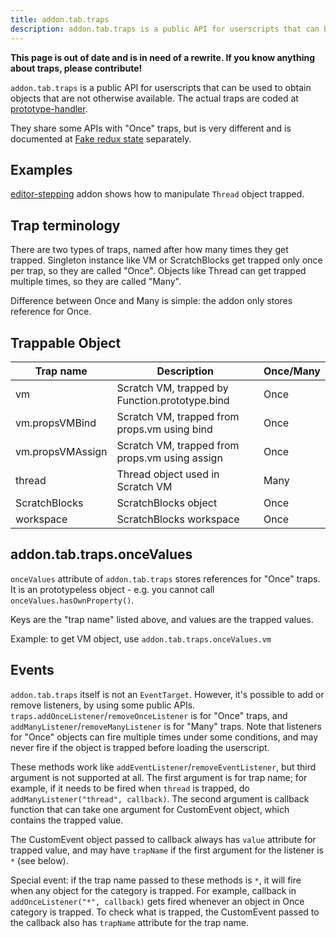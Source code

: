 ```yaml
---
title: addon.tab.traps
description: addon.tab.traps is a public API for userscripts that can be used to obtain objects that are not otherwise available.
---
```


**This page is out of date and is in need of a rewrite. If you know anything about traps, please contribute!**

`addon.tab.traps` is a public API for userscripts that can be used to obtain objects that are not otherwise available. The actual traps are coded at [prototype-handler](https://github.com/ScratchAddons/ScratchAddons/blob/master/content-scripts/prototype-handler.js).

They share some APIs with "Once" traps, but is very different and is documented at [Fake redux state](Fake-redux-state) separately.  

## Examples
[editor-stepping](https://github.com/ScratchAddons/ScratchAddons/blob/master/addons/editor-stepping/userscript.js) addon shows how to manipulate `Thread` object trapped.

## Trap terminology
There are two types of traps, named after how many times they get trapped. Singleton instance like VM or ScratchBlocks get trapped only once per trap, so they are called "Once". Objects like Thread can get trapped multiple times, so they are called "Many".

Difference between Once and Many is simple: the addon only stores reference for Once.

## Trappable Object
| Trap name        | Description                                    | Once/Many |
|------------------|------------------------------------------------|-----------|
| vm               | Scratch VM, trapped by Function.prototype.bind | Once      |
| vm.propsVMBind   | Scratch VM, trapped from props.vm using bind   | Once      |
| vm.propsVMAssign | Scratch VM, trapped from props.vm using assign | Once      |
| thread           | Thread object used in Scratch VM               | Many      |
| ScratchBlocks    | ScratchBlocks object                           | Once      |
| workspace        | ScratchBlocks workspace                        | Once      |

## addon.tab.traps.onceValues
`onceValues` attribute of `addon.tab.traps` stores references for "Once" traps. It is an prototypeless object - e.g. you cannot call `onceValues.hasOwnProperty()`.

Keys are the "trap name" listed above, and values are the trapped values.

Example: to get VM object, use `addon.tab.traps.onceValues.vm`

## Events
`addon.tab.traps` itself is not an `EventTarget`. However, it's possible to add or remove listeners, by using some public APIs. `traps.addOnceListener`/`removeOnceListener` is for "Once" traps, and `addManyListener`/`removeManyListener` is for "Many" traps. Note that listeners for "Once" objects can fire multiple times under some conditions, and may never fire if the object is trapped before loading the userscript.

These methods work like `addEventListener`/`removeEventListener`, but third argument is not supported at all. The first argument is for trap name; for example, if it needs to be fired when `thread` is trapped, do `addManyListener("thread", callback)`. The second argument is callback function that can take one argument for CustomEvent object, which contains the trapped value.

The CustomEvent object passed to callback always has `value` attribute for trapped value, and may have `trapName` if the first argument for the listener is `*` (see below).

Special event: if the trap name passed to these methods is `*`, it will fire when any object for the category is trapped. For example, callback in `addOnceListener("*", callback)` gets fired whenever an object in Once category is trapped. To check what is trapped, the CustomEvent passed to the callback also has `trapName` attribute for the trap name.